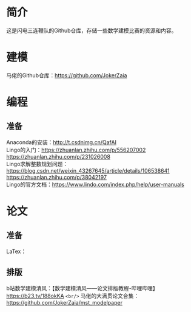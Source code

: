 # 简介

这是闪电三连鞭队的Github仓库，存储一些数学建模比赛的资源和内容。

# 建模

马佬的Github仓库：https://github.com/JokerZaia

# 编程

## 准备

Anaconda的安装：http://t.csdnimg.cn/QafAI <br/>
Lingo的入门：https://zhuanlan.zhihu.com/p/556207002</br>
            https://zhuanlan.zhihu.com/p/231026008</br>
Lingo求解整数规划问题：https://blog.csdn.net/weixin_43267645/article/details/106538641</br>
                    https://zhuanlan.zhihu.com/p/38042197</br>
Lingo的官方文档：https://www.lindo.com/index.php/help/user-manuals</br>


# 论文

## 准备

LaTex：

## 排版

b站数学建模清风：【数学建模清风——论文排版教程-哔哩哔哩】https://b23.tv/188okKA `<br/>`
马佬的大满贯论文合集：https://github.com/JokerZaia/mst_modelpaper
